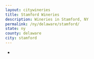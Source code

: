 ```yaml
---
layout: citywineries
title: Stamford Wineries
description: Wineries in Stamford, NY
permalink: /ny/delaware/stamford/
state: ny
county: delaware
city: stamford
---
```

-

